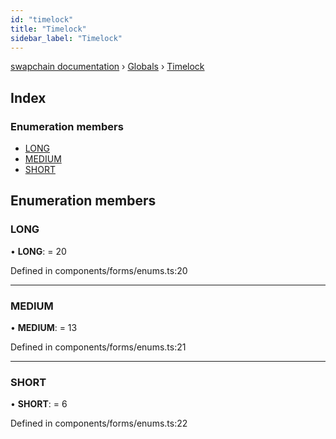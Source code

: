 ```yaml
---
id: "timelock"
title: "Timelock"
sidebar_label: "Timelock"
---
```


[swapchain documentation](../index.md) › [Globals](../globals.md) › [Timelock](timelock.md)

## Index

### Enumeration members

- [LONG](timelock.md#long)
- [MEDIUM](timelock.md#medium)
- [SHORT](timelock.md#short)

## Enumeration members

### LONG

• **LONG**: = 20

Defined in components/forms/enums.ts:20

---

### MEDIUM

• **MEDIUM**: = 13

Defined in components/forms/enums.ts:21

---

### SHORT

• **SHORT**: = 6

Defined in components/forms/enums.ts:22
